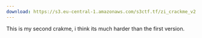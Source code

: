 ```yaml
---
download: https://s3.eu-central-1.amazonaws.com/s3ctf.tf/zi_crackme_v2.zip
---
```

This is my second crakme, i think its much harder than the first version.